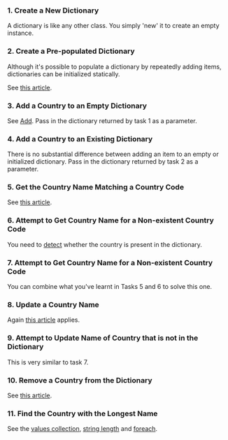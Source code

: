 ### 1. Create a New Dictionary

A dictionary is like any other class. You simply 'new' it to create an empty instance.

### 2. Create a Pre-populated Dictionary

Although it's possible to populate a dictionary by repeatedly adding items, dictionaries can be initialized statically.

See [this article][dictionary_static_initialization].

### 3. Add a Country to an Empty Dictionary

See [Add][dictionary_add]. Pass in the dictionary returned by task 1 as a parameter.

### 4. Add a Country to an Existing Dictionary

There is no substantial difference between adding an item to an empty or initialized dictionary. Pass in the dictionary returned by task 2 as a parameter.

### 5. Get the Country Name Matching a Country Code

See [this article][dictionary_item].

### 6. Attempt to Get Country Name for a Non-existent Country Code

You need to [detect][dictionary_contains_key] whether the country is present in the dictionary.

### 7. Attempt to Get Country Name for a Non-existent Country Code

You can combine what you've learnt in Tasks 5 and 6 to solve this one.

### 8. Update a Country Name

Again [this article][dictionary_item] applies.

### 9. Attempt to Update Name of Country that is not in the Dictionary

This is very similar to task 7.

### 10. Remove a Country from the Dictionary

See [this article][dictionary_remove].

### 11. Find the Country with the Longest Name

See the [values collection][dictionary_values], [string length][string_length] and [foreach][foreach].

[dictionary_static_initialization]: https://docs.microsoft.com/en-us/dotnet/csharp/programming-guide/classes-and-structs/how-to-initialize-a-dictionary-with-a-collection-initializer
[dictionary_add]: https://docs.microsoft.com/en-us/dotnet/api/system.collections.generic.dictionary-2.add?view=netcore-3.1
[dictionary_item]: https://docs.microsoft.com/en-gb/dotnet/api/system.collections.generic.dictionary-2.item?view=netcore-3.1
[dictionary_contains_key]: https://docs.microsoft.com/en-gb/dotnet/api/system.collections.generic.dictionary-2.containskey?view=netcore-3.1
[dictionary_remove]: https://docs.microsoft.com/en-gb/dotnet/api/system.collections.generic.dictionary-2.remove?view=netcore-3.1
[dictionary_values]: https://docs.microsoft.com/en-gb/dotnet/api/system.collections.generic.dictionary-2.values?view=netcore-3.1
[foreach]: https://docs.microsoft.com/en-us/dotnet/csharp/language-reference/keywords/foreach-in
[string_length]: https://docs.microsoft.com/en-gb/dotnet/api/system.string.length?view=netcore-3.1#System_String_Length
